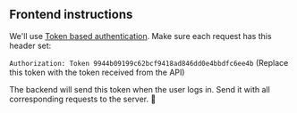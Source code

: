 ## Frontend instructions


We'll use [Token based authentication](http://www.django-rest-framework.org/api-guide/authentication/#tokenauthentication). Make sure each request has this header set:

`Authorization: Token 9944b09199c62bcf9418ad846dd0e4bbdfc6ee4b` (Replace this token with the token received from the API)

The backend will send this token when the user logs in. Send it with all corresponding requests to the server. :beer: